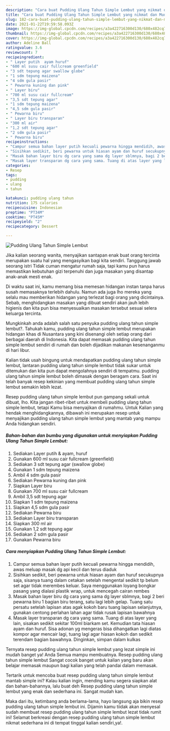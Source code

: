 ```yaml
---
description: "Cara buat Pudding Ulang Tahun Simple Lembut yang nikmat dan Mudah Dibuat"
title: "Cara buat Pudding Ulang Tahun Simple Lembut yang nikmat dan Mudah Dibuat"
slug: 182-cara-buat-pudding-ulang-tahun-simple-lembut-yang-nikmat-dan-mudah-dibuat
date: 2021-01-22T19:59:58.093Z
image: https://img-global.cpcdn.com/recipes/a3a422716300d130/680x482cq70/pudding-ulang-tahun-simple-lembut-foto-resep-utama.jpg
thumbnail: https://img-global.cpcdn.com/recipes/a3a422716300d130/680x482cq70/pudding-ulang-tahun-simple-lembut-foto-resep-utama.jpg
cover: https://img-global.cpcdn.com/recipes/a3a422716300d130/680x482cq70/pudding-ulang-tahun-simple-lembut-foto-resep-utama.jpg
author: Adeline Ball
ratingvalue: 3.6
reviewcount: 7
recipeingredient:
- " Layer putih  ayam huruf"
- "600 ml susu cair fullcream greenfield"
- "3 sdt tepung agar swallow globe"
- "1 sdm tepung maizena"
- "4 sdm gula pasir"
- " Pewarna kuning dan pink"
- " Layer biru"
- "700 ml susu cair fullcream"
- "3,5 sdt tepung agar"
- "1 sdm tepung maizena"
- "4,5 sdm gula pasir"
- " Pewarna biru"
- " Layer biru transparan"
- "300 ml air"
- "1,2 sdt tepung agar"
- "2 sdm gula pasir"
- " Pewarna biru"
recipeinstructions:
- "Campur semua bahan layer putih kecuali pewarna hingga mendidih, awas meluap masak dg api kecil dan terus diaduk"
- "Sisihkan sedikit, beri pewarna untuk hiasan ayam dan huruf secukupnya saja, sisanya tuang dalam cetakan setelah mengental sedikit tp belum set agar tidak merembes keluar. Saya menggunakan loyang bongkar pasang yang dialasi plastik wrap, untuk mencegah cairan rembes"
- "Masak bahan layer biru dg cara yang sama dg layer sblmnya, bagi 2 beri pewarna biru 1 bagian biru terang, satu lagi lebih gelap. Tuang satu persatu setelah lapisan atas agak kokoh baru tuang lapisan selanjutnya, gunakan centong perlahan lahan agar tidak rusak lapisan bawahnya"
- "Masak layer transparan dg cara yang sama. Tuang di atas layer yang lain, sisakan sedikit sekitar 100ml biarkam set. Kemudian tata hiasan ayam dan huruf. Sisa adonan yg mengeras bisa dihangatkan lagi diatas kompor agar mencair lagi, tuang lagi agar hiasan kokoh dan sedikit terendam bagian bawahnya. Dinginkan, simpan dalam kulkas"
categories:
- Resep
tags:
- pudding
- ulang
- tahun

katakunci: pudding ulang tahun 
nutrition: 175 calories
recipecuisine: Indonesian
preptime: "PT34M"
cooktime: "PT45M"
recipeyield: "2"
recipecategory: Dessert

---
```



![Pudding Ulang Tahun Simple Lembut](https://img-global.cpcdn.com/recipes/a3a422716300d130/680x482cq70/pudding-ulang-tahun-simple-lembut-foto-resep-utama.jpg)

Jika kalian seorang wanita, menyajikan santapan enak buat orang tercinta merupakan suatu hal yang mengasyikan bagi kita sendiri. Tanggung jawab seorang istri Tidak cuman mengatur rumah saja, tapi kamu pun harus memastikan kebutuhan gizi terpenuhi dan juga masakan yang disantap anak-anak mesti enak.

Di waktu  saat ini, kamu memang bisa memesan hidangan instan tanpa harus susah memasaknya terlebih dahulu. Namun ada juga lho mereka yang selalu mau memberikan hidangan yang terlezat bagi orang yang dicintainya. Sebab, menghidangkan masakan yang dibuat sendiri akan jauh lebih higienis dan kita pun bisa menyesuaikan masakan tersebut sesuai selera keluarga tercinta. 



Mungkinkah anda adalah salah satu penyuka pudding ulang tahun simple lembut?. Tahukah kamu, pudding ulang tahun simple lembut merupakan hidangan khas di Nusantara yang kini disenangi oleh setiap orang dari berbagai daerah di Indonesia. Kita dapat memasak pudding ulang tahun simple lembut sendiri di rumah dan boleh dijadikan makanan kesenanganmu di hari libur.

Kalian tidak usah bingung untuk mendapatkan pudding ulang tahun simple lembut, lantaran pudding ulang tahun simple lembut tidak sukar untuk ditemukan dan kita pun dapat mengolahnya sendiri di tempatmu. pudding ulang tahun simple lembut boleh dimasak dengan beragam cara. Saat ini telah banyak resep kekinian yang membuat pudding ulang tahun simple lembut semakin lebih lezat.

Resep pudding ulang tahun simple lembut pun gampang sekali untuk dibuat, lho. Kita jangan ribet-ribet untuk membeli pudding ulang tahun simple lembut, tetapi Kamu bisa menyajikan di rumahmu. Untuk Kalian yang hendak menghidangkannya, dibawah ini merupakan resep untuk menyajikan pudding ulang tahun simple lembut yang mantab yang mampu Anda hidangkan sendiri.

<!--inarticleads1-->

##### Bahan-bahan dan bumbu yang digunakan untuk menyiapkan Pudding Ulang Tahun Simple Lembut:

1. Sediakan  Layer putih &amp; ayam, huruf
1. Gunakan 600 ml susu cair fullcream (greenfield)
1. Sediakan 3 sdt tepung agar (swallow globe)
1. Gunakan 1 sdm tepung maizena
1. Ambil 4 sdm gula pasir
1. Sediakan  Pewarna kuning dan pink
1. Siapkan  Layer biru
1. Gunakan 700 ml susu cair fullcream
1. Ambil 3,5 sdt tepung agar
1. Siapkan 1 sdm tepung maizena
1. Siapkan 4,5 sdm gula pasir
1. Sediakan  Pewarna biru
1. Sediakan  Layer biru transparan
1. Siapkan 300 ml air
1. Gunakan 1,2 sdt tepung agar
1. Sediakan 2 sdm gula pasir
1. Gunakan  Pewarna biru




<!--inarticleads2-->

##### Cara menyiapkan Pudding Ulang Tahun Simple Lembut:

1. Campur semua bahan layer putih kecuali pewarna hingga mendidih, awas meluap masak dg api kecil dan terus diaduk
1. Sisihkan sedikit, beri pewarna untuk hiasan ayam dan huruf secukupnya saja, sisanya tuang dalam cetakan setelah mengental sedikit tp belum set agar tidak merembes keluar. Saya menggunakan loyang bongkar pasang yang dialasi plastik wrap, untuk mencegah cairan rembes
1. Masak bahan layer biru dg cara yang sama dg layer sblmnya, bagi 2 beri pewarna biru 1 bagian biru terang, satu lagi lebih gelap. Tuang satu persatu setelah lapisan atas agak kokoh baru tuang lapisan selanjutnya, gunakan centong perlahan lahan agar tidak rusak lapisan bawahnya
1. Masak layer transparan dg cara yang sama. Tuang di atas layer yang lain, sisakan sedikit sekitar 100ml biarkam set. Kemudian tata hiasan ayam dan huruf. Sisa adonan yg mengeras bisa dihangatkan lagi diatas kompor agar mencair lagi, tuang lagi agar hiasan kokoh dan sedikit terendam bagian bawahnya. Dinginkan, simpan dalam kulkas




Ternyata resep pudding ulang tahun simple lembut yang lezat simple ini mudah banget ya! Anda Semua mampu membuatnya. Resep pudding ulang tahun simple lembut Sangat cocok banget untuk kalian yang baru akan belajar memasak maupun bagi kalian yang telah pandai dalam memasak.

Tertarik untuk mencoba buat resep pudding ulang tahun simple lembut mantab simple ini? Kalau kalian ingin, mending kamu segera siapkan alat dan bahan-bahannya, lalu buat deh Resep pudding ulang tahun simple lembut yang enak dan sederhana ini. Sangat mudah kan. 

Maka dari itu, ketimbang anda berlama-lama, hayo langsung aja bikin resep pudding ulang tahun simple lembut ini. Dijamin kamu tiidak akan menyesal sudah membuat resep pudding ulang tahun simple lembut lezat tidak rumit ini! Selamat berkreasi dengan resep pudding ulang tahun simple lembut nikmat sederhana ini di tempat tinggal kalian sendiri,ya!.

